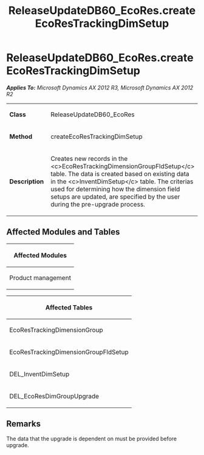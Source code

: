 ﻿---
title: ReleaseUpdateDB60_EcoRes.createEcoResTrackingDimSetup
TOCTitle: ReleaseUpdateDB60_EcoRes.createEcoResTrackingDimSetup
ms:assetid: fbb6b4b1-9cb7-9fd0-23f7-f8fdb8a58a5f
ms:mtpsurl: https://msdn.microsoft.com/en-us/library/JJ720132(v=AX.60)
ms:contentKeyID: 49712437
ms.date: 05/18/2015
mtps_version: v=AX.60
---

# ReleaseUpdateDB60\_EcoRes.createEcoResTrackingDimSetup 


_**Applies To:** Microsoft Dynamics AX 2012 R3, Microsoft Dynamics AX 2012 R2_

<table>
<colgroup>
<col style="width: 50%" />
<col style="width: 50%" />
</colgroup>
<tbody>
<tr class="odd">
<td><p><strong>Class</strong></p></td>
<td><p>ReleaseUpdateDB60_EcoRes</p></td>
</tr>
<tr class="even">
<td><p><strong>Method</strong></p></td>
<td><p>createEcoResTrackingDimSetup</p></td>
</tr>
<tr class="odd">
<td><p><strong>Description</strong></p></td>
<td><p>Creates new records in the &lt;c&gt;EcoResTrackingDimensionGroupFldSetup&lt;/c&gt; table. The data is created based on existing data in the &lt;c&gt;InventDimSetup&lt;/c&gt; table. The criterias used for determining how the dimension field setups are updated, are specified by the user during the pre-upgrade process.</p></td>
</tr>
</tbody>
</table>


## Affected Modules and Tables

<table>
<colgroup>
<col style="width: 100%" />
</colgroup>
<thead>
<tr class="header">
<th><p>Affected Modules</p></th>
</tr>
</thead>
<tbody>
<tr class="odd">
<td><p>Product management</p></td>
</tr>
</tbody>
</table>


<table>
<colgroup>
<col style="width: 100%" />
</colgroup>
<thead>
<tr class="header">
<th><p>Affected Tables</p></th>
</tr>
</thead>
<tbody>
<tr class="odd">
<td><p>EcoResTrackingDimensionGroup</p></td>
</tr>
<tr class="even">
<td><p>EcoResTrackingDimensionGroupFldSetup</p></td>
</tr>
<tr class="odd">
<td><p>DEL_InventDimSetup</p></td>
</tr>
<tr class="even">
<td><p>DEL_EcoResDimGroupUpgrade</p></td>
</tr>
</tbody>
</table>


## Remarks

The data that the upgrade is dependent on must be provided before upgrade.

  


